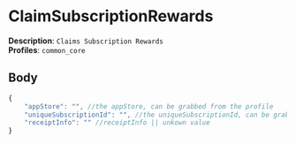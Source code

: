 # ClaimSubscriptionRewards

**Description**: `Claims Subscription Rewards` \
**Profiles**: `common_core`

## Body
```js
{
    "appStore": "", //the appStore, can be grabbed from the profile
    "uniqueSubscriptionId": "", //the uniqueSubscriptionId, can be grabbed from the profile
    "receiptInfo": "" //receiptInfo || unkown value
}
```
